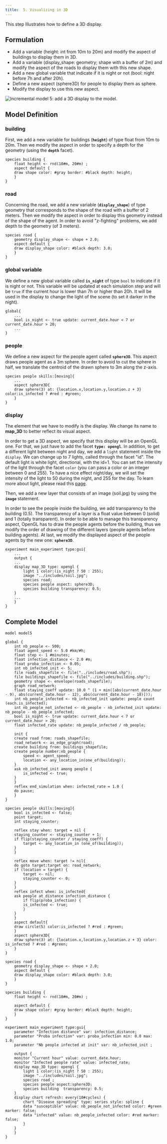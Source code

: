 ```yaml
---
title:  5. Visualizing in 3D
---
```


This step Illustrates how to define a 3D display.


## Formulation

* Add a variable (height: int from 10m to 20m) and modify the aspect of buildings to display them in 3D.
* Add a variable (display\_shape: geometry; shape with a buffer of 2m) and modify the aspect of the roads to display them with this new shape.
* Add a new global variable that indicate if it is night or not (bool: night before 7h and after 20h).
* Define a new aspect (sphere3D) for people to display them as sphere.
* Modify the display to use this new aspect.

![Incremental model 5: add a 3D display to the model.](/resources/images/tutorials/Incremental_model5.jpg)



## Model Definition

### building
First, we add a new variable for buildings (**`height`**) of type float from 10m to 20m. Then we modify the aspect in order to specify a depth for the geometry (using the **`depth`** facet).
```
species building {
    float height <- rnd(10#m, 20#m) ;
    aspect default {
	draw shape color: #gray border: #black depth: height;
    }
}
```

### road
Concerning the road,  we add a new variable (**`display_shape`**) of type geometry that corresponds to the shape of the road with a buffer of 2 meters. Then we modify the aspect in order to display this geometry instead of the shape of the agent. In order to avoid "z-fighting" problems, we add depth to the geometry (of 3 meters).
```
species road {
    geometry display_shape <- shape + 2.0;
    aspect default {
	draw display_shape color: #black depth: 3.0;
    }
}
```

### global variable

We define a new global variable called **`is_night`** of type `bool` to indicate if it is night or not. This variable will be updated at each simulation step and will be `true` if the current hour is lower than 7h or higher than 20h. It will be used in the display to change the light of the scene (to set it darker in the night).
```
global{
    ...
    bool is_night <- true update: current_date.hour < 7 or current_date.hour > 20;
    ...
}
```

### people
We define a new aspect for the people agent called **`sphere3D`**. This aspect draws people agent as a 3m sphere. In order to avoid to cut the sphere in half, we translate the centroid of the drawn sphere to 3m along the z-axis.

```
species people skills:[moving]{		
    ...
    aspect sphere3D{
	draw sphere(3) at: {location.x,location.y,location.z + 3} color:is_infected ? #red : #green;
    }
}
```

### display
The element that we have to modify is the display. We change its name to **map\_3D** to better reflect its visual aspect.

In order to get a 3D aspect, we specify that this display will be an OpenGL one. For that, we just have to add the facet **`type: opengl`**. In addition, to get a different light between night and day, we add a `light` statement inside the `display`. We can change up to 7 lights, called through the facet "id". The default light is white light, directional, with the id=1. You can set the intensity of the light through the facet `color` (you can pass a color or an integer between 0 and 255). To have a nice effect night/day, we will set the intensity of the light to 50 during the night, and 255 for the day. To learn more about light, please read this [page](ManipulateLight).

Then, we add a new layer that consists of an image (soil.jpg) by using the **`image`** statement.

In order to see the people inside the building, we add transparency to the building (0.5). The transparency of a layer is a float value between 0 (solid) and 1 (totally transparent). In order to be able to manage this transparency aspect, OpenGL has to draw the people agents before the building, thus we modify the order of drawing of the different layers (people agents before building agents). At last, we modify the displayed aspect of the people agents by the new one: **`sphere3D`**.

```
experiment main_experiment type:gui{
    ...
    output {
	...
	display map_3D type: opengl {
	    light 1 color:(is_night ? 50 : 255);
	    image "../includes/soil.jpg";
	    species road;
	    species people aspect: sphere3D;			
	    species building transparency: 0.5;
	}
	...
    }
}
```





## Complete Model

```
model model5 
 
global {
    int nb_people <- 500;
    float agent_speed <- 5.0 #km/#h;			
    float step <- 1 #minutes;
    float infection_distance <- 2.0 #m;
    float proba_infection <- 0.05;
    int nb_infected_init <- 5;
    file roads_shapefile <- file("../includes/road.shp");
    file buildings_shapefile <- file("../includes/building.shp");
    geometry shape <- envelope(roads_shapefile);
    graph road_network;
    float staying_coeff update: 10.0 ^ (1 + min([abs(current_date.hour - 9), abs(current_date.hour - 12), abs(current_date.hour - 18)]));
    int nb_people_infected <- nb_infected_init update: people count (each.is_infected);
    int nb_people_not_infected <- nb_people - nb_infected_init update: nb_people - nb_people_infected;
    bool is_night <- true update: current_date.hour < 7 or current_date.hour > 20;	
    float infected_rate update: nb_people_infected / nb_people;

    init {
	create road from: roads_shapefile;
	road_network <- as_edge_graph(road);
	create building from: buildings_shapefile;
	create people number:nb_people {
	    speed <- agent_speed;
	    location <- any_location_in(one_of(building));
	}
	ask nb_infected_init among people {
	    is_infected <- true;
	}
    }
    reflex end_simulation when: infected_rate = 1.0 {
	do pause;
    }
}

species people skills:[moving]{		
    bool is_infected <- false;
    point target;
    int staying_counter;

    reflex stay when: target = nil {
	staying_counter <- staying_counter + 1;
	if flip(staying_counter / staying_coeff) {
	    target <- any_location_in (one_of(building));
	}
    }
		
    reflex move when: target != nil{
	do goto target:target on: road_network;
	if (location = target) {
	    target <- nil;
	    staying_counter <- 0;
	} 
    }
    reflex infect when: is_infected{
	ask people at_distance infection_distance {
	    if flip(proba_infection) {
		is_infected <- true;
	    }
	}
    }
    aspect default{
	draw circle(5) color:is_infected ? #red : #green;
    }
    aspect sphere3D{
	draw sphere(3) at: {location.x,location.y,location.z + 3} color: is_infected ? #red : #green;
    }
}

species road {
    geometry display_shape <- shape + 2.0;
    aspect default {
	draw display_shape color: #black depth: 3.0;
    }
}

species building {
    float height <- rnd(10#m, 20#m) ;
	
    aspect default {
	draw shape color: #gray border: #black depth: height;
    }
}

experiment main_experiment type:gui{
    parameter "Infection distance" var: infection_distance;
    parameter "Proba infection" var: proba_infection min: 0.0 max: 1.0;
    parameter "Nb people infected at init" var: nb_infected_init ;

    output {
	monitor "Current hour" value: current_date.hour;
	monitor "Infected people rate" value: infected_rate;
	display map_3D type: opengl {
	    light 1 color:(is_night ? 50 : 255);
	    image "../includes/soil.jpg";
	    species road ;
	    species people aspect:sphere3D;			
	    species building  transparency: 0.5;
	}
	display chart refresh: every(10#cycles) {
	    chart "Disease spreading" type: series style: spline {
		data "susceptible" value: nb_people_not_infected color: #green marker: false;
		data "infected" value: nb_people_infected color: #red marker: false;
	    }
	}
    }
}
```
